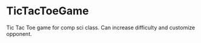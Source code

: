 # TicTacToeGame
Tic Tac Toe game for comp sci class. Can increase difficulty and customize opponent.
